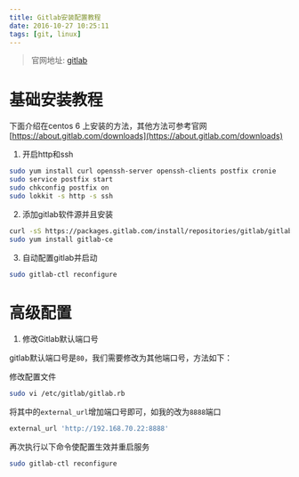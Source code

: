 ```yaml
---
title: Gitlab安装配置教程
date: 2016-10-27 10:25:11
tags: [git, linux]
---
```


> 官网地址: [gitlab](https://about.gitlab.com/)

# 基础安装教程
下面介绍在centos 6 上安装的方法，其他方法可参考官网[https://about.gitlab.com/downloads](https://about.gitlab.com/downloads)
<!-- more -->
1. 开启http和ssh
```sh
sudo yum install curl openssh-server openssh-clients postfix cronie
sudo service postfix start
sudo chkconfig postfix on
sudo lokkit -s http -s ssh
```

2. 添加gitlab软件源并且安装
```sh
curl -sS https://packages.gitlab.com/install/repositories/gitlab/gitlab-ce/script.rpm.sh | sudo bash
sudo yum install gitlab-ce
```

3. 自动配置gitlab并启动
```sh
sudo gitlab-ctl reconfigure
```

# 高级配置

1. 修改Gitlab默认端口号
    
gitlab默认端口号是`80`，我们需要修改为其他端口号，方法如下：

修改配置文件
```sh
sudo vi /etc/gitlab/gitlab.rb
```

将其中的`external_url`增加端口号即可，如我的改为`8888`端口
```bash
external_url 'http://192.168.70.22:8888'
```

再次执行以下命令使配置生效并重启服务
```sh
sudo gitlab-ctl reconfigure
```
